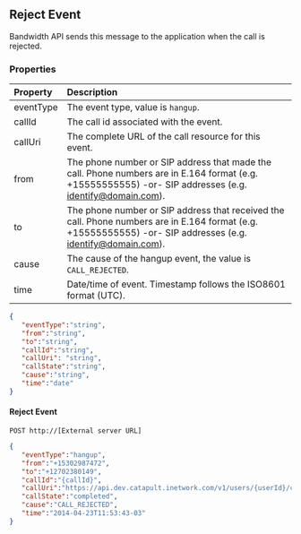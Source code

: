 ## Reject Event
Bandwidth API sends this message to the application when the call is rejected.

### Properties

| Property  | Description                                                                                                                                                  |
|:----------|:-------------------------------------------------------------------------------------------------------------------------------------------------------------|
| eventType | The event type, value is `hangup`.                                                                                                                           |
| callId    | The call id associated with the event.                                                                                                                       |
| callUri   | The complete URL of the call resource for this event.                                                                                                        |
| from      | The phone number or SIP address that made the call. Phone numbers are in E.164 format (e.g. +15555555555) -or- SIP addresses (e.g. identify@domain.com).     |
| to        | The phone number or SIP address that received the call. Phone numbers are in E.164 format (e.g. +15555555555) -or- SIP addresses (e.g. identify@domain.com). |
| cause     | The cause of the hangup event, the value is `CALL_REJECTED`.                                                                                                 |
| time      | Date/time of event. Timestamp follows the ISO8601 format (UTC).                                                                                              |

```json
{
   "eventType":"string",
   "from":"string",
   "to":"string",
   "callId":"string",
   "callUri": "string",
   "callState":"string",
   "cause":"string",
   "time":"date"
}
```

#### Reject Event

```
POST http://[External server URL]
```

```json
{
   "eventType":"hangup",
   "from":"+15302987472",
   "to":"+12702380149",
   "callId":"{callId}",
   "callUri":"https://api.dev.catapult.inetwork.com/v1/users/{userId}/calls/{callId}",
   "callState":"completed",
   "cause":"CALL_REJECTED",
   "time":"2014-04-23T11:53:43-03"
}
```

